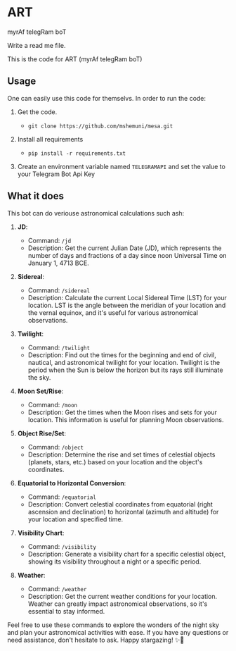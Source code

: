 # ART
myrAf telegRam boT

Write a read me file.

This is the code for ART (myrAf telegRam boT)

## Usage
One can easily use this code for themselvs. In order to run the code:

1. Get the code.
   - ```git clone https://github.com/mshemuni/mesa.git```

2. Install all requirements
   - ```pip install -r requirements.txt```

3. Create an environment variable named `TELEGRAMAPI` and set the value to your Telegram Bot Api Key

## What it does

This bot can do veriouse astronomical calculations such ash:

1. **JD**:
   - Command: `/jd`
   - Description: Get the current Julian Date (JD), which represents the number of days and fractions of a day since noon Universal Time on January 1, 4713 BCE.

2. **Sidereal**:
   - Command: `/sidereal`
   - Description: Calculate the current Local Sidereal Time (LST) for your location. LST is the angle between the meridian of your location and the vernal equinox, and it's useful for various astronomical observations.

3. **Twilight**:
   - Command: `/twilight`
   - Description: Find out the times for the beginning and end of civil, nautical, and astronomical twilight for your location. Twilight is the period when the Sun is below the horizon but its rays still illuminate the sky.

4. **Moon Set/Rise**:
   - Command: `/moon`
   - Description: Get the times when the Moon rises and sets for your location. This information is useful for planning Moon observations.

5. **Object Rise/Set**:
   - Command: `/object`
   - Description: Determine the rise and set times of celestial objects (planets, stars, etc.) based on your location and the object's coordinates.

6. **Equatorial to Horizontal Conversion**:
   - Command: `/equatorial`
   - Description: Convert celestial coordinates from equatorial (right ascension and declination) to horizontal (azimuth and altitude) for your location and specified time.

7. **Visibility Chart**:
   - Command: `/visibility`
   - Description: Generate a visibility chart for a specific celestial object, showing its visibility throughout a night or a specific period.

8. **Weather**:
   - Command: `/weather`
   - Description: Get the current weather conditions for your location. Weather can greatly impact astronomical observations, so it's essential to stay informed.

Feel free to use these commands to explore the wonders of the night sky and plan your astronomical activities with ease. If you have any questions or need assistance, don't hesitate to ask. Happy stargazing! ✨🌌
